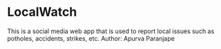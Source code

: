 # LocalWatch
This is a social media web app that is used to report local issues such as potholes, accidents, strikes, etc. 
Author: Apurva Paranjape
